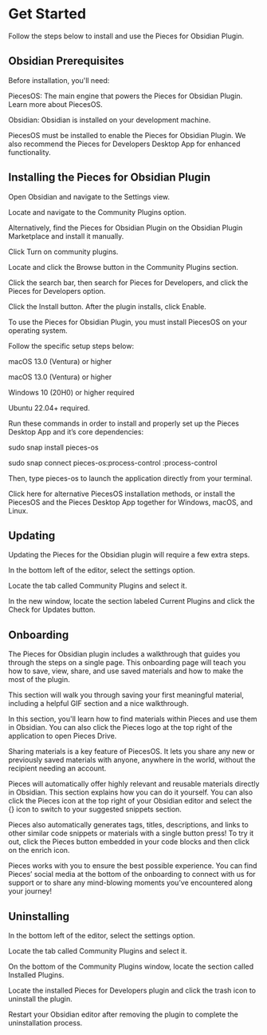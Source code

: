 # Get Started

Follow the steps below to install and use the Pieces for Obsidian Plugin.

## Obsidian Prerequisites

Before installation, you'll need:

PiecesOS: The main engine that powers the Pieces for Obsidian Plugin. Learn more about PiecesOS.

Obsidian: Obsidian is installed on your development machine.

PiecesOS must be installed to enable the Pieces for Obsidian Plugin. We also recommend the Pieces for Developers Desktop App for enhanced functionality.

## Installing the Pieces for Obsidian Plugin

Open Obsidian and navigate to the Settings view.

Locate and navigate to the Community Plugins option.



Alternatively, find the Pieces for Obsidian Plugin on the Obsidian Plugin Marketplace and install it manually.

Click Turn on community plugins.

Locate and click the Browse button in the Community Plugins section.

Click the search bar, then search for Pieces for Developers, and click the Pieces for Developers option.

Click the Install button. After the plugin installs, click Enable.

To use the Pieces for Obsidian Plugin, you must install PiecesOS on your operating system.

Follow the specific setup steps below:

macOS 13.0 (Ventura) or higher

macOS 13.0 (Ventura) or higher

Windows 10 (20H0) or higher required

Ubuntu 22.04+ required.

Run these commands in order to install and properly set up the Pieces Desktop App and it’s core dependencies:

sudo snap install pieces-os

sudo snap connect pieces-os:process-control :process-control

Then, type pieces-os to launch the application directly from your terminal.

Click here for alternative PiecesOS installation methods, or install the PiecesOS and the Pieces Desktop App together for Windows, macOS, and Linux.

## Updating

Updating the Pieces for the Obsidian plugin will require a few extra steps.

In the bottom left of the editor, select the settings option.

Locate the tab called Community Plugins and select it.

In the new window, locate the section labeled Current Plugins and click the Check for Updates button.



## Onboarding

The Pieces for Obsidian plugin includes a walkthrough that guides you through the steps on a single page. This onboarding page will teach you how to save, view, share, and use saved materials and how to make the most of the plugin.



This section will walk you through saving your first meaningful material, including a helpful GIF section and a nice walkthrough.

In this section, you'll learn how to find materials within Pieces and use them in Obsidian. You can also click the Pieces logo at the top right of the application to open Pieces Drive.



Sharing materials is a key feature of PiecesOS. It lets you share any new or previously saved materials with anyone, anywhere in the world, without the recipient needing an account.

Pieces will automatically offer highly relevant and reusable materials directly in Obsidian. This section explains how you can do it yourself. You can also click the Pieces icon at the top right of your Obsidian editor and select the {} icon to switch to your suggested snippets section.

Pieces also automatically generates tags, titles, descriptions, and links to other similar code snippets or materials with a single button press! To try it out, click the Pieces button embedded in your code blocks and then click on the enrich icon.

Pieces works with you to ensure the best possible experience. You can find Pieces’ social media at the bottom of the onboarding to connect with us for support or to share any mind-blowing moments you’ve encountered along your journey!



## Uninstalling

In the bottom left of the editor, select the settings option.

Locate the tab called Community Plugins and select it.

On the bottom of the Community Plugins window, locate the section called Installed Plugins.

Locate the installed Pieces for Developers plugin and click the trash icon to uninstall the plugin.



Restart your Obsidian editor after removing the plugin to complete the uninstallation process.